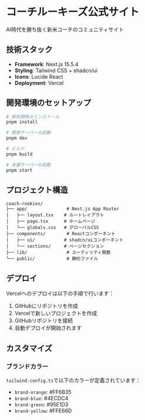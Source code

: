 # コーチルーキーズ公式サイト

AI時代を勝ち抜く新米コーチのコミュニティサイト

## 技術スタック

- **Framework**: Next.js 15.5.4
- **Styling**: Tailwind CSS + shadcn/ui
- **Icons**: Lucide React
- **Deployment**: Vercel

## 開発環境のセットアップ

```bash
# 依存関係のインストール
pnpm install

# 開発サーバーの起動
pnpm dev

# ビルド
pnpm build

# 本番サーバーの起動
pnpm start
```

## プロジェクト構造

```
coach-rookies/
├── app/               # Next.js App Router
│   ├── layout.tsx    # ルートレイアウト
│   ├── page.tsx      # ホームページ
│   └── globals.css   # グローバルCSS
├── components/        # Reactコンポーネント
│   ├── ui/           # shadcn/uiコンポーネント
│   └── sections/     # ページセクション
├── lib/               # ユーティリティ関数
└── public/            # 静的ファイル
```

## デプロイ

Vercelへのデプロイは以下の手順で行います：

1. GitHubにリポジトリを作成
2. Vercelで新しいプロジェクトを作成
3. GitHubリポジトリを接続
4. 自動デプロイが開始されます

## カスタマイズ

### ブランドカラー

`tailwind.config.ts`で以下のカラーが定義されています：

- `brand-orange`: #FF6B35
- `brand-blue`: #4ECDC4
- `brand-green`: #95E1D3
- `brand-yellow`: #FFE66D